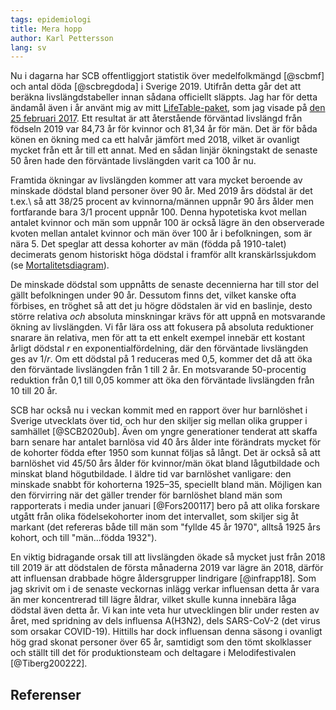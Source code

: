 ```yaml
---
tags: epidemiologi
title: Mera hopp
author: Karl Pettersson
lang: sv
---
```


Nu i dagarna har SCB offentliggjort statistik över medelfolkmängd
[@scbmf] och antal döda [@scbregdoda] i Sverige 2019. Utifrån detta
går det att beräkna livslängdstabeller innan sådana officiellt
släppts. Jag har för detta ändamål även i år använt mig av mitt
[LifeTable-paket](https://github.com/klpn/LifeTable.jl), 
som jag visade på [den 25 februari
2017](2017-02-25-liv.html). Ett resultat är att återstående
förväntad livslängd från födseln 2019 var 84,73 år för kvinnor
och 81,34 år för män. Det är för båda könen en ökning med ca
ett halvår jämfört med 2018, vilket är ovanligt mycket från ett
år till ett annat. Med en sådan linjär ökningstakt de senaste 50
åren hade den förväntade livslängden varit ca 100 år nu.

Framtida ökningar av livslängden kommer att vara mycket beroende av
minskade dödstal bland personer över 90 år. Med 2019 års dödstal är
det t.ex.\ så att 38/25 procent av kvinnorna/männen uppnår 90 års
ålder men fortfarande bara 3/1 procent uppnår 100. Denna hypotetiska
kvot mellan antalet kvinnor och män som uppnår 100 är också lägre än
den observerade kvoten mellan antalet kvinnor och män över 100 år i
befolkningen, som är nära 5. Det speglar att dessa kohorter av män
(födda på 1910-talet) decimerats genom historiskt höga dödstal i
framför allt kranskärlssjukdom (se
[Mortalitetsdiagram](https://mortchart.klpn.se/charts/ihdpop4290s19e20meantrue.html)).

De minskade dödstal som uppnåtts de senaste decennierna har till stor
del gällt befolkningen under 90 år. Dessutom finns det, vilket kanske
ofta förbises, en tröghet så att det ju högre dödstalen är vid en
baslinje, desto större relativa *och* absoluta minskningar krävs för
att uppnå en motsvarande ökning av livslängden. Vi får lära oss att
fokusera på absoluta reduktioner snarare än relativa, men för att ta
ett enkelt exempel innebär ett kostant årligt dödstal $r$ en
exponentialfördelning, där den förväntade livslängden ges av $1/r$.
Om ett dödstal på 1 reduceras med 0,5, kommer det då att
öka den förväntade livslängden från 1 till 2 år. En motsvarande
50-procentig reduktion från 0,1 till 0,05 kommer att öka den förväntade
livslängden från 10 till 20 år.

SCB har också nu i veckan kommit med en rapport över hur barnlöshet i
Sverige utvecklats över tid, och hur den skiljer sig mellan olika
grupper i samhället [@SCB2020ub]. Även om yngre generationer tenderat
att skaffa barn senare har antalet barnlösa vid 40 års ålder inte
förändrats mycket för de kohorter födda efter 1950 som kunnat följas
så långt. Det är också så att barnlöshet vid 45/50 års ålder för
kvinnor/män ökat bland lågutbildade och minskat bland högutbildade.
I äldre tid var barnlöshet vanligare: den minskade snabbt för
kohorterna 1925–35, speciellt bland män. Möjligen kan den
förvirring när det gäller trender för barnlöshet bland män som
rapporterats i media under januari [@Fors200117] bero på att
olika forskare utgått från olika födelsekohorter inom det
intervallet, som skiljer sig åt markant (det refereras både
till män som "fyllde 45 år 1970", alltså 1925 års kohort, och till
"män...födda 1932").

En viktig bidragande orsak till att livslängden ökade så mycket just
från 2018 till 2019 är att dödstalen de första månaderna 2019 var
lägre än 2018, därför att influensan drabbade högre åldersgrupper
lindrigare [@infrapp18]. Som jag skrivit om i de senaste veckornas
inlägg verkar influensan detta år vara än mer koncentrerad till lägre
åldrar, vilket skulle kunna innebära låga dödstal även detta år. Vi
kan inte veta hur utvecklingen blir under resten av året, med
spridning av dels influensa A(H3N2), dels SARS-CoV-2 (det virus som
orsakar COVID-19). Hittills har dock influensan denna säsong i
ovanligt hög grad skonat personer över 65 år, samtidigt som den tömt
skolklasser och ställt till det för produktionsteam och deltagare i
Melodifestivalen [@Tiberg200222].

## Referenser
